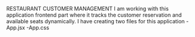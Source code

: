 RESTAURANT CUSTOMER MANAGEMENT 
I am working with this application frontend part where it tracks the customer reservation and available seats dynamically.
I have creating two files for this application
-App.jsx
-App.css
